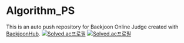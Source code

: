 # Algorithm_PS
This is an auto push repository for Baekjoon Online Judge created with [BaekjoonHub](https://github.com/BaekjoonHub/BaekjoonHub).
[![Solved.ac프로필](http://mazassumnida.wtf/api/mini/generate_badge?boj={sepilboard})](https://solved.ac/{sepilboard})
[![Solved.ac프로필](http://mazassumnida.wtf/api/v2/generate_badge?boj={sepilboard})](https://solved.ac/{sepilboard})

